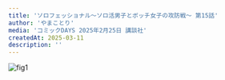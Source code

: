 ```yaml
---
title: 'ソロフェッショナル～ソロ活男子とボッチ女子の攻防戦～ 第15話'
author: 'やまことり'
media: 'コミックDAYS 2025年2月25日 講談社'
createdAt: 2025-03-11
description: ''
---
```


![fig1](https://i.gyazo.com/8332aefea3dc15b11eb552cd36f481f9.png)
